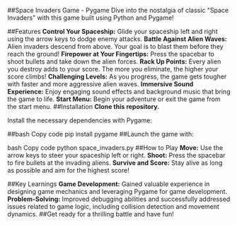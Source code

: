 ##Space Invaders Game - Pygame
Dive into the nostalgia of classic "Space Invaders" with this game built using Python and Pygame!

##Features
**Control Your Spaceship:**
Glide your spaceship left and right using the arrow keys to dodge enemy attacks.
**Battle Against Alien Waves:**
Alien invaders descend from above. Your goal is to blast them before they reach the ground!
**Firepower at Your Fingertips:**
Press the spacebar to shoot bullets and take down the alien forces.
**Rack Up Points:**
Every alien you destroy adds to your score. The more you eliminate, the higher your score climbs!
**Challenging Levels:** As you progress, the game gets tougher with faster and more aggressive alien waves.
**Immersive Sound Experience:**
Enjoy engaging sound effects and background music that bring the game to life.
**Start Menu:**
Begin your adventure or exit the game from the start menu.
##Installation
**Clone this repository.**

Install the necessary dependencies with Pygame:

##bash
Copy code
pip install pygame
##Launch the game with:

bash
Copy code
python space_invaders.py
##How to Play
**Move:** 
Use the arrow keys to steer your spaceship left or right.
**Shoot:** 
Press the spacebar to fire bullets at the invading aliens.
**Survive and Score:**
Stay alive as long as possible and aim for the highest score!

##Key Learnings
**Game Development:** Gained valuable experience in designing game mechanics and leveraging Pygame for game development.
**Problem-Solving:** Improved debugging abilities and successfully addressed issues related to game logic, including collision detection and movement dynamics.
##Get ready for a thrilling battle and have fun!
